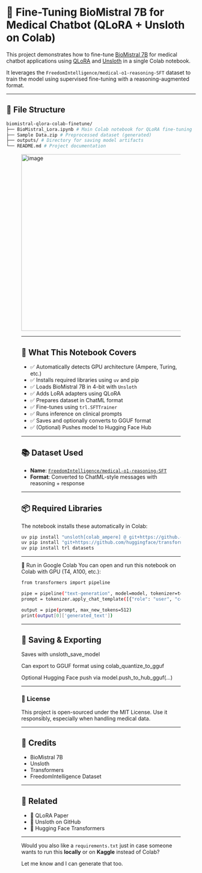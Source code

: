# 🧠 Fine-Tuning BioMistral 7B for Medical Chatbot (QLoRA + Unsloth on Colab)

This project demonstrates how to fine-tune [BioMistral 7B](https://huggingface.co/BioMistral/BioMistral-7B) for medical chatbot applications using [QLoRA](https://arxiv.org/abs/2305.14314) and [Unsloth](https://github.com/unslothai/unsloth) in a single Colab notebook.

It leverages the `FreedomIntelligence/medical-o1-reasoning-SFT` dataset to train the model using supervised fine-tuning with a reasoning-augmented format.

---

## 📁 File Structure

```bash
biomistral-qlora-colab-finetune/
├── BioMistral_Lora.ipynb # Main Colab notebook for QLoRA fine-tuning
├── Sample Data.zip # Preprocessed dataset (generated)
├── outputs/ # Directory for saving model artifacts
└── README.md # Project documentation
```

<Figure size 640x480 with 1 Axes><img width="630" height="470" alt="image" src="https://github.com/user-attachments/assets/4e32b4c5-3bdf-4abb-b710-6c555ad2eb08" />

---

## 🚀 What This Notebook Covers

- ✅ Automatically detects GPU architecture (Ampere, Turing, etc.)
- ✅ Installs required libraries using `uv` and pip
- ✅ Loads BioMistral 7B in 4-bit with `Unsloth`
- ✅ Adds LoRA adapters using QLoRA
- ✅ Prepares dataset in ChatML format
- ✅ Fine-tunes using `trl.SFTTrainer`
- ✅ Runs inference on clinical prompts
- ✅ Saves and optionally converts to GGUF format
- ✅ (Optional) Pushes model to Hugging Face Hub

---

## 📚 Dataset Used

- **Name**: [`FreedomIntelligence/medical-o1-reasoning-SFT`](https://huggingface.co/datasets/FreedomIntelligence/medical-o1-reasoning-SFT)
- **Format**: Converted to ChatML-style messages with reasoning + response

---

## 📦 Required Libraries

The notebook installs these automatically in Colab:

```bash
uv pip install "unsloth[colab_ampere] @ git+https://github.com/unslothai/unsloth.git"
uv pip install "git+https://github.com/huggingface/transformers.git"
uv pip install trl datasets
```

---

🧪 Run in Google Colab
You can open and run this notebook on Colab with GPU (T4, A100, etc.):

```bash
from transformers import pipeline

pipe = pipeline("text-generation", model=model, tokenizer=tokenizer, device=0)
prompt = tokenizer.apply_chat_template([{"role": "user", "content": "What’s the diagnosis for persistent cough + weight loss?"}], tokenize=False, add_generation_prompt=True)

output = pipe(prompt, max_new_tokens=512)
print(output[0]['generated_text'])
```

---

## 💾 Saving & Exporting
Saves with unsloth_save_model

Can export to GGUF format using colab_quantize_to_gguf

Optional Hugging Face push via model.push_to_hub_gguf(...)

---

### 📜 License
This project is open-sourced under the MIT License. Use it responsibly, especially when handling medical data.

---

## 🙌 Credits

- BioMistral 7B
- Unsloth
- Transformers
- FreedomIntelligence Dataset

--- 

## 🔗 Related
- 🔬 QLoRA Paper
- 🐍 Unsloth on GitHub
- 🤗 Hugging Face Transformers

---

Would you also like a `requirements.txt` just in case someone wants to run this **locally** or on **Kaggle** instead of Colab?

Let me know and I can generate that too.
